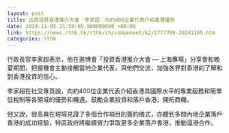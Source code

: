 ```yaml
---
layout: post
title: 出席投資香港推介大會　李家超：向約400企業代表介紹香港優勢
date: 2024-11-05 21:50:05.000000000 +08:00
link: https://news.rthk.hk/rthk/ch/component/k2/1777700-20241105.htm
categories: rthk
---
```


行政長官李家超表示，他在進博會「投資香港推介大會 — 上海專場」分享會和晚宴期間，把握機會主動接觸當地企業代表，與他們交流，加強各界對香港的了解和到香港投資的信心。

李家超在社交專頁說，向約400位企業代表介紹香港具國際水平的專業服務和簡單低稅制等各領域的優勢和機遇，鼓勵企業投資和落戶香港，開拓商機。

他又說，很高興在現場見證了多個合作項目的簽約儀式，亦聽到多間內地企業落戶香港的成功經驗，特區政府將繼續努力爭取更多企業落戶香港，推動滬港合作。

